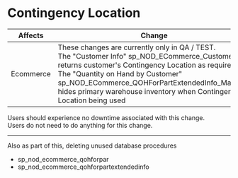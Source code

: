 # Contingency Location

|Affects|Change|Location|
|---|---|---|
|Ecommerce | These changes are currently only in QA / TEST. <br> The "Customer Info" sp_NOD_ECommerce_CustomerInfo returns customer's Contingency Location as required <br> The "Quantity on Hand by Customer" sp_NOD_ECommerce_QOHForPartExtendedInfo_Magento hides primary warehouse inventory when Contingency Location being used | NODMYSQL9901.NOD_TEST <br> Magento QA

Users should experience no downtime associated with this change.  
Users do not need to do anything for this change.

---

Also as part of this, deleting unused database procedures

- sp_nod_ecommerce_qohforpar 
- sp_nod_ecommerce_qohforpartextendedinfo